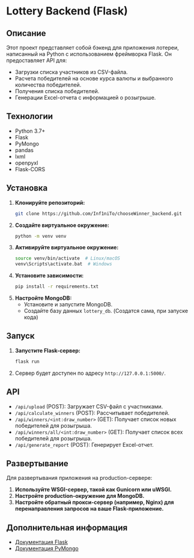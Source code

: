 # Lottery Backend (Flask)

## Описание

Этот проект представляет собой бэкенд для приложения лотереи,  написанный на Python с использованием фреймворка Flask.  Он предоставляет API для:

- Загрузки списка участников из CSV-файла.
- Расчета победителей на основе курса валюты и выбранного количества победителей.
- Получения списка победителей.
- Генерации Excel-отчета с информацией о розыгрыше.

## Технологии

- Python 3.7+
- Flask
- PyMongo
- pandas
- lxml
- openpyxl
- Flask-CORS

## Установка

1.  **Клонируйте репозиторий:**
    ```bash
    git clone https://github.com/Inf1niTo/chooseWinner_backend.git
    ```
2.  **Создайте виртуальное окружение:**
    ```bash
    python -m venv venv
    ```
3.  **Активируйте виртуальное окружение:**
    ```bash
    source venv/bin/activate  # Linux/macOS
    venv\Scripts\activate.bat  # Windows
    ```
4.  **Установите зависимости:**
    ```bash
    pip install -r requirements.txt
    ```
5.  **Настройте MongoDB:**
    -  Установите и запустите MongoDB. 
    -  Создайте базу данных  `lottery_db`. (Создатся сама, при запуске кода)

## Запуск

1.  **Запустите Flask-сервер:**
    ```bash
    flask run
    ```
2.  Сервер будет доступен по адресу  `http://127.0.0.1:5000/`. 

## API

-  `/api/upload`  (POST):  Загружает CSV-файл с участниками.
-  `/api/calculate_winners`  (POST):  Рассчитывает победителей.
-  `/api/winners/<int:draw_number>`  (GET):  Получает список новых победителей для розыгрыша.
-  `/api/winners/all/<int:draw_number>`  (GET):  Получает список всех победителей для розыгрыша.
-  `/api/generate_report`  (POST):  Генерирует Excel-отчет.

## Развертывание

Для развертывания приложения на production-сервере:

1.  **Используйте WSGI-сервер,  такой как Gunicorn или uWSGI.**
2.  **Настройте  production-окружение для MongoDB.**
3.  **Настройте обратный прокси-сервер (например,  Nginx)  для перенаправления запросов на ваше Flask-приложение.**

## Дополнительная информация

-  [Документация Flask](https://flask.palletsprojects.com/en/2.3.x/)
-  [Документация PyMongo](https://pymongo.readthedocs.io/en/stable/)
